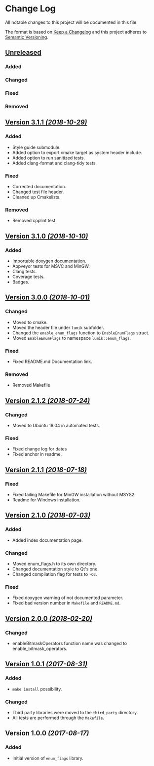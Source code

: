 # Change Log
All notable changes to this project will be documented in this file.

The format is based on [Keep a Changelog](http://keepachangelog.com/) 
and this project adheres to [Semantic Versioning](http://semver.org/).


## [Unreleased](https://github.com/lumik/enum_flags/compare/master...develop)


### Added


### Changed


### Fixed


### Removed


## [Version 3.1.1 *(2018-10-29)*](https://github.com/lumik/enum_flags/compare/v3.1.0...v3.1.1)


### Added

- Style guide submodule.
- Added option to export cmake target as system header include.
- Added option to run sanitized tests.
- Added clang-format and clang-tidy tests.


### Fixed

- Corrected documentation.
- Changed test file header.
- Cleaned up Cmakelists.


### Removed

- Removed cpplint test.


## [Version 3.1.0 *(2018-10-10)*](https://github.com/lumik/enum_flags/compare/v3.0.0...v3.1.0)


### Added

- Importable doxygen documentation.
- Appveyor tests for MSVC and MinGW.
- Clang tests.
- Coverage tests.
- Badges.


## [Version 3.0.0 *(2018-10-01)*](https://github.com/lumik/enum_flags/compare/v2.1.2...v3.0.0)


### Changed

- Moved to cmake.
- Moved the header file under `lumik` subfolder.
- Changed the `enable_enum_flags` function to `EnableEnumFlags` struct.
- Moved `EnableEnumFlags` to namespace `lumik::enum_flags`.


### Fixed

- Fixed README.md Documentation link.


### Removed

- Removed Makefile


## [Version 2.1.2 *(2018-07-24)*](https://github.com/lumik/enum_flags/compare/v2.1.1...v2.1.2)


### Changed

- Moved to Ubuntu 18.04 in automated tests.


### Fixed

- Fixed change log for dates
- Fixed anchor in readme.


## [Version 2.1.1 *(2018-07-18)*](https://github.com/lumik/enum_flags/compare/v2.1.0...v2.1.1)


### Fixed
- Fixed failing Makefile for MinGW installation without MSYS2.
- Readme for Windows installation.


## [Version 2.1.0 *(2018-07-03)*](https://github.com/lumik/enum_flags/compare/v2.0.0...v2.1.0)


### Added

- Added index documentation page.


### Changed

- Moved enum_flags.h to its own directory.
- Changed documentation style to Qt's one.
- Changed compilation flag for tests to `-O3`.


### Fixed

- Fixed doxygen warning of not documented parameter.
- Fixed bad version number in `Makefile` and `README.md`.


## [Version 2.0.0 *(2018-02-20)*](https://github.com/lumik/enum_flags/compare/v1.0.1...v2.0.0)


### Changed

- enableBitmaskOperators function name was changed to enable_bitmask_operators.


## [Version 1.0.1 *(2017-08-31)*](https://github.com/lumik/enum_flags/compare/v1.0.0...v1.0.1)


### Added

- `make install` possibility.


### Changed

- Third party libraries were moved to the `third_party` directory.
- All tests are performed through the `Makefile`.


## Version 1.0.0 *(2017-08-17)*


### Added
- Initial version of `enum_flags` library.
